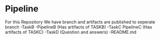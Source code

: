 # Pipeline
For this Repository
We have branch and artifacts are published to seperate branch
-TaskB
 -PipelineB  (Has artifacts of TASKB)
 -TaskC
PipelineC  (Has artifacts of TASKC)
-TaskD (Question and answers)
 -README.md
